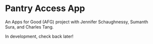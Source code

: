 # Pantry Access App

An Apps for Good (AFG) project with Jennifer Schaughnessy, Sumanth Sura, and Charles Tang.

In development, check back later!
